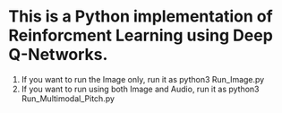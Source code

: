 # This is a Python implementation of Reinforcment Learning using Deep Q-Networks. 

1. If you want to run the Image only, run it as python3 Run_Image.py
2. If you want to run using both Image and Audio, run it as python3 Run_Multimodal_Pitch.py
